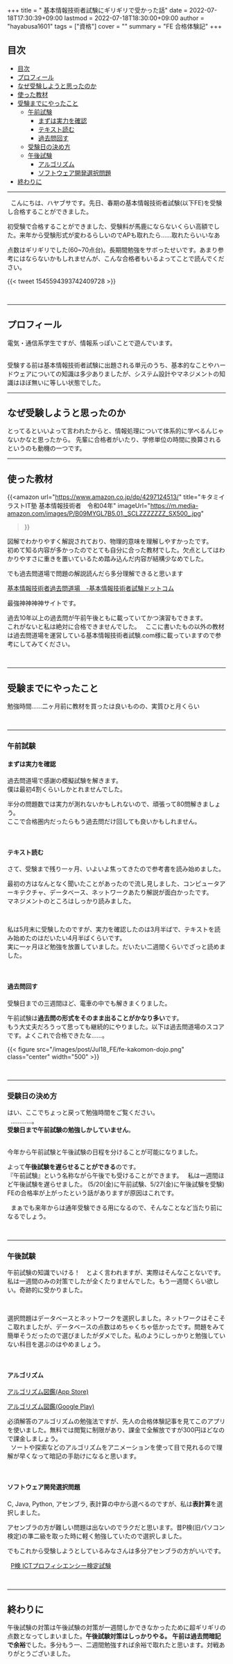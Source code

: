 +++
title = " 基本情報技術者試験にギリギリで受かった話"
date = 2022-07-18T17:30:39+09:00
lastmod = 2022-07-18T18:30:00+09:00
author = "hayabusa1601"
tags = ["資格"]
cover = ""
summary = "FE 合格体験記"
+++

## 目次
- [目次](#目次)
- [プロフィール](#プロフィール)
- [なぜ受験しようと思ったのか](#なぜ受験しようと思ったのか)
- [使った教材](#使った教材)
- [受験までにやったこと](#受験までにやったこと)
  - [午前試験](#午前試験)
    - [まずは実力を確認](#まずは実力を確認)
    - [テキスト読む](#テキスト読む)
    - [過去問回す](#過去問回す)
  - [受験日の決め方](#受験日の決め方)
  - [午後試験](#午後試験)
    - [アルゴリズム](#アルゴリズム)
    - [ソフトウェア開発選択問題](#ソフトウェア開発選択問題)
- [終わりに](#終わりに)

---
&nbsp;
こんにちは、ハヤブサです。先日、春期の基本情報技術者試験(以下FE)を受験し合格することができました。
&nbsp;

  
初受験で合格することができました、受験料が馬鹿にならないくらい高額でした。来年から受験形式が変わるらしいのでAPも取れたら……取れたらいいなあ
&nbsp;

  
点数はギリギリでした(60~70点台)。長期間勉強をサボったせいです。あまり参考にはならないかもしれませんが、こんな合格者もいるよってことで読んでください。
&nbsp;

 {{< tweet 1545594393742409728 >}}

&nbsp;

---
## プロフィール
電気・通信系学生ですが、情報系っぽいことで遊んでいます。  
&nbsp;

受験する前は基本情報技術者試験に出題される単元のうち、基本的なことやハードウェアについての知識は多少ありましたが、システム設計やマネジメントの知識はほぼ無いに等しい状態でした。
&nbsp;

---
## なぜ受験しようと思ったのか
とってるといいよって言われたからと、情報処理について体系的に学べるんじゃないかなと思ったから。
先輩に合格者がいたり、学修単位の時間に換算されるというのも動機の一つです。
&nbsp;

---
## 使った教材

{{<amazon
  url="https://www.amazon.co.jp/dp/4297124513/"
  title="キタミイラストIT塾 基本情報技術者　令和04年"
  imageUrl="https://m.media-amazon.com/images/P/B09MYGL7B5.01._SCLZZZZZZZ_SX500_.jpg"
 >}}
  
図解でわかりやすく解説されており、物理的意味を理解しやすかったです。  
初めて知る内容が多かったのでとても自分に合った教材でした。欠点としてはわかりやすさに重きを置いているため踏み込んだ内容が結構少なめでした。
  
でも過去問道場で問題の解説読んだら多分理解できると思います
&nbsp;

  
[基本情報技術者過去問道場　-基本情報技術者試験ドットコム](https://www.fe-siken.com "過去問を解きに行く")
  
最強神神神神サイトです。 
  
過去10年以上の過去問が午前午後ともに載っていてかつ演習もできます。  
これがないと私は絶対に合格できませんでした。
&nbsp;
ここに書いたもの以外の教材は過去問道場を運営している基本情報技術者試験.com様に載っていますので参考にしてみてください。
  

&nbsp;

---
## 受験までにやったこと
勉強時間……二ヶ月前に教材を買ったは良いものの、実質ひと月くらい
  
&nbsp;

---

### 午前試験
#### まずは実力を確認
過去問道場で感謝の模擬試験を解きます。  
僕は最初4割くらいしかとれませんでした。  
  
半分の問題数では実力が測れないかもしれないので、頑張って80問解きましょう。  
ここで合格圏内だったらもう過去問だけ回しても良いかもしれません。
  
&nbsp;
  
#### テキスト読む
さて、受験まで残り一ヶ月、いよいよ焦ってきたので参考書を読み始めました。    
  
最初の方はなんとなく聞いたことがあったので流し見しました、コンピュータアーキテクチャ、データベース、ネットワークあたり解説が面白かったです。   
マネジメントのところはしっかり読みました。  
  
&nbsp;
  
私は5月末に受験したのですが、実力を確認したのは3月半ばで、テキストを読み始めたのはだいたい4月半ばくらいです。  
実に一ヶ月ほど勉強を放置していました。だいたい二週間くらいでざっと読めました。
  
&nbsp;
&nbsp;
#### 過去問回す
受験日までの三週間ほど、電車の中でも解きまくりました。  

午前試験は**過去問の形式をそのまま出ることがかなり多い**です。  
もう大丈夫だろうって思っても継続的にやりました。以下は過去問道場のスコアです。よくこれで合格できたな……。 
  
{{< figure src="/images/post/Jul18_FE/fe-kakomon-dojo.png" class="center" width="500" >}}
  
&nbsp;
&nbsp;

---
### 受験日の決め方
はい、ここでちょっと戻って勉強時間をご覧ください。  
&nbsp;
…………。  
**受験日まで午前試験の勉強しかしていません**。  
&nbsp;

  
今年から午前試験と午後試験の日程を分けることが可能になりました。  
  
  
よって**午後試験を遅らせることができる**のです。  
『午前試験』という名称ながら午後でも受けることができます。
&nbsp;
私は一週間ほど午後試験を遅らせました。  (5/20(金)に午前試験、5/27(金)に午後試験を受験)
FEの合格率が上がったという話がありますが原因はこれです。
  
&nbsp;
まぁでも来年からは通年受験できる用になるので、そんなことなど当たり前になるでしょう。
    
&nbsp;

---
### 午後試験
午前試験の知識でいける！　とよく言われますが、実際はそんなことないです。私は一週間のみの対策でしたが全くたりませんでした。もう一週間くらい欲しい。奇跡的に受かりました。

&nbsp;

選択問題はデータベースとネットワークを選択しました。ネットワークはそこそこ取れましたが、データベースの点数はめちゃくちゃ低かったです。問題をみて簡単そうだったので選びましたがダメでした。私のようにしっかりと勉強していない科目を選ぶのはやめましょう。

&nbsp;

#### アルゴリズム

[アルゴリズム図鑑(App Store)](https://apps.apple.com/jp/app/%E3%82%A2%E3%83%AB%E3%82%B4%E3%83%AA%E3%82%BA%E3%83%A0%E5%9B%B3%E9%91%91/id1047532631)
&nbsp;
  
[アルゴリズム図鑑(Google Play)](https://play.google.com/store/apps/details?id=wiki.algorithm.algorithms&hl=ja&gl=US)
&nbsp;

必須解答のアルゴリズムの勉強法ですが、先人の合格体験記事を見てこのアプリを使いました。無料では閲覧に制限があり、課金で全解放ですが300円ほどなので課金しましょう。  
&nbsp;
ソートや探索などのアルゴリズムをアニメーションを使って目で見れるので理解が早くなって暗記の手助けになると思います。  
  
&nbsp;

#### ソフトウェア開発選択問題
C, Java, Python, アセンブラ, 表計算の中から選べるのですが、私は**表計算**を選択しました。  
  
アセンブラの方が難しい問題は出ないのでラクだと思います。昔P検(旧パソコン検定)の準二級を取った時に軽く勉強していたので選択しました。  
  
でもこれから受験しようとしているみなさんは多分アセンブラの方がいいです。  
  
&nbsp;
[P検 ICTプロフィシエンシー検定試験](https://www.pken.com/tool/typing.html)
  
&nbsp;


---
## 終わりに
午後試験の対策は午後試験の対策が一週間しかできなかったために超ギリギリの点数となってしまいました。**午後試験対策はしっかりやる。** **午前は過去問暗記で余裕**でした。多分もう一、二週間勉強すれば余裕で取れたと思います。対戦ありがとうございました。
&nbsp;
&nbsp;
&nbsp;
